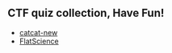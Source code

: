 ## CTF quiz collection, Have Fun!


* [catcat-new](https://adworld.xctf.org.cn/challenges/details?hash=9cc7514c-7c47-11ed-ab28-000c29bc20bf&task_category_id=3)
* [FlatScience]()

